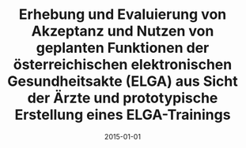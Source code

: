 ---
abstract: ''
authors:
- Birgit Scholz
date: '2015-01-01'
featured: false
links:
- name: Publik
  url: https://publik.tuwien.ac.at/showentry.php?ID=246633&lang=1
publication_types:
- '7'
publishDate: '2015-01-01'
title: Erhebung und Evaluierung von Akzeptanz und Nutzen von geplanten Funktionen
  der österreichischen elektronischen Gesundheitsakte (ELGA) aus Sicht der Ärzte und
  prototypische Erstellung eines ELGA-Trainings
url_pdf: ''
---